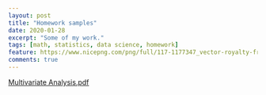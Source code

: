 ```yaml
---
layout: post
title: "Homework samples"
date: 2020-01-28
excerpt: "Some of my work."
tags: [math, statistics, data science, homework]
feature: https://www.nicepng.com/png/full/117-1177347_vector-royalty-free-download-collection-of-clipart-homework.png
comments: true
---
```


[Multivariate Analysis.pdf](https://github.com/Autumn-grass/QianWang/blob/master/docs/Assignment_2.pdf)
